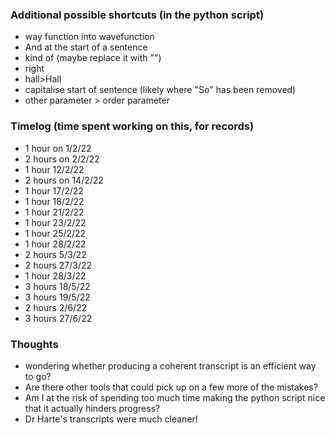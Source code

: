 
### Additional possible shortcuts (in the python script)
- way function into wavefunction
- And at the start of a sentence
- kind of (maybe replace it with "")
- right
- hall>Hall
- capitalise start of sentence (likely where "So" has been removed)
- other parameter > order parameter





### Timelog (time spent working on this, for records)
- 1 hour on 1/2/22
- 2 hours on 2/2/22
- 1 hour 12/2/22
- 2 hours on 14/2/22
- 1 hour 17/2/22
- 1 hour 18/2/22
- 1 hour 21/2/22
- 1 hour 23/2/22
- 1 hour 25/2/22
- 1 hour 28/2/22
- 2 hours 5/3/22
- 2 hours 27/3/22
- 1 hour 28/3/22
- 3 hours 18/5/22
- 3 hours 19/5/22
- 2 hours 2/6/22
- 3 hours 27/6/22

### Thoughts
- wondering whether producing a coherent transcript is an efficient way to go? 
- Are there other tools that could pick up on a few more of the mistakes?
- Am I at the risk of spending too much time making the python script nice that it actually hinders progress?
- Dr Harte's transcripts were much cleaner!
